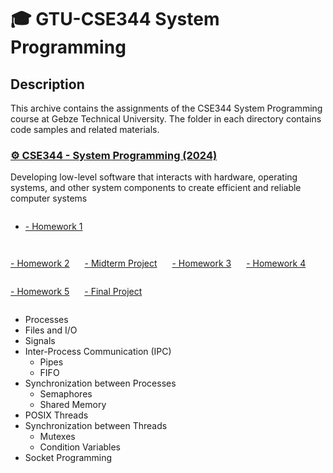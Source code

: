 # 🎓 GTU-CSE344 System Programming

## Description

This archive contains the assignments of the CSE344 System Programming course at Gebze Technical University. The folder in each directory contains code samples and related materials.

<h3><a href="https://github.com/aykutssert/CSE344SystemProgramming/tree/main">⚙️ CSE344 - System Programming (2024)</a></h3>

Developing low-level software that interacts with hardware, operating systems, and other system components to create efficient and reliable computer systems

- <p style="display: inline-block; margin-right: 20px;"><a href="https://github.com/aykutssert/CSE344SystemProgramming/tree/main/Homework1">- Homework 1</a></p>
<p style="display: inline-block; margin-right: 20px;"><a href="https://github.com/aykutssert/CSE344SystemProgramming/tree/main/Homework2">- Homework 2</a></p>
<p style="display: inline-block; margin-right: 20px;"><a href="https://github.com/aykutssert/CSE344SystemProgramming/tree/main/MidtermProject">- Midterm Project</a></p>
<p style="display: inline-block; margin-right: 20px;"><a href="https://github.com/aykutssert/CSE344SystemProgramming/tree/main/Homework3">- Homework 3</a></p>
<p style="display: inline-block; margin-right: 20px;"><a href="https://github.com/aykutssert/CSE344SystemProgramming/tree/main/Homework4">- Homework 4</a></p>
<p style="display: inline-block; margin-right: 20px;"><a href="https://github.com/aykutssert/CSE344SystemProgramming/tree/main/Homework5">- Homework 5</a></p>
<p style="display: inline-block; margin-right: 20px;"><a href="https://github.com/aykutssert/CSE344SystemProgramming/tree/main/FinalProject">- Final Project</a></p>

- Processes
- Files and I/O
- Signals
- Inter-Process Communication (IPC)
  - Pipes
  - FIFO
- Synchronization between Processes
  - Semaphores
  - Shared Memory
- POSIX Threads
- Synchronization between Threads
  - Mutexes
  - Condition Variables
- Socket Programming
